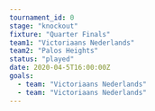 ```yaml
---
tournament_id: 0
stage: "knockout"
fixture: "Quarter Finals"
team1: "Victoriaans Nederlands"
team2: "Palos Heights"
status: "played"
date: 2020-04-5T16:00:00Z
goals:
  - team: "Victoriaans Nederlands"
  - team: "Victoriaans Nederlands"
---
```

